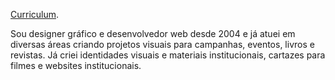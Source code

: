 [Curriculum](https://resume.io/app/resumes/5185779/edit).

Sou designer gráfico e desenvolvedor web desde 2004 e já atuei em diversas áreas criando projetos visuais para campanhas, eventos, livros e revistas. Já criei identidades visuais e materiais institucionais, cartazes para filmes e websites institucionais. 
